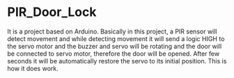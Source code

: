 # PIR_Door_Lock
It is a project based on Arduino.
Basically in this project, a PIR sensor will detect movement and while detecting movement it will send a logic HIGH to the servo motor and the buzzer and servo will
be rotating and the door will be connected to servo motor, therefore the door will be opened. After few seconds it will be automatically restore the servo to its 
initial position. This is how it does work.
